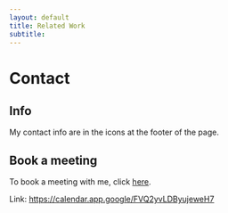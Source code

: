 ```yaml
---
layout: default
title: Related Work
subtitle: 
---
```

# Contact
## Info
My contact info are in the icons at the footer of the page.

## Book a meeting

To book a meeting with me, click [here](https://calendar.app.google/FVQ2yvLDByujeweH7).

Link: https://calendar.app.google/FVQ2yvLDByujeweH7 
